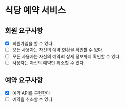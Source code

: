 # 식당 예약 서비스

## 회원 요구사항
- [x] 회원가입을 할 수 있다.
- [ ] 모든 사용자는 자신의 예약 현황을 확인할 수 있다.
- [ ] 모든 사용자는 자신의 예약의 상세 정보까지 확인할 수 있다.
- [ ] 사용자는 자신의 예약만 취소할 수 있다.

## 예약 요구사항
- [x]  예약 API를 구현한다
- [ ] 예약을 취소할 수 있다.